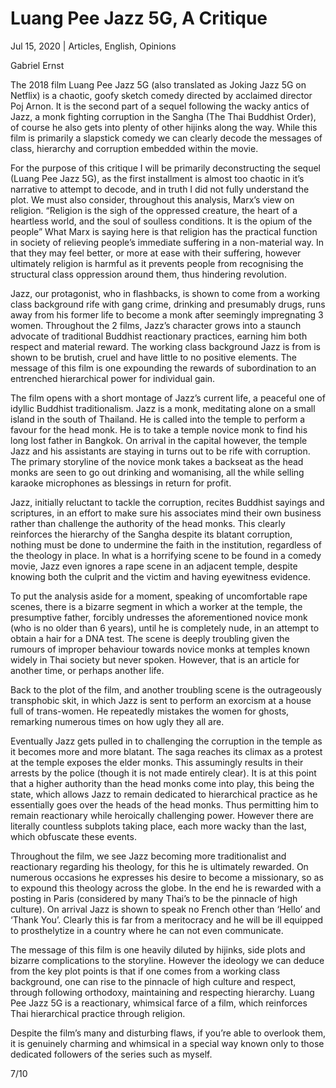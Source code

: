 # Luang Pee Jazz 5G, A Critique

Jul 15, 2020 | Articles, English, Opinions





Gabriel Ernst

The 2018 film Luang Pee Jazz 5G (also translated as Joking Jazz 5G on Netflix) is a chaotic, goofy sketch comedy directed by acclaimed director Poj Arnon. It is the second part of a sequel following the wacky antics of Jazz, a monk fighting corruption in the Sangha (The Thai Buddhist Order), of course he also gets into plenty of other hijinks along the way. While this film is primarily a slapstick comedy we can clearly decode the messages of class, hierarchy and corruption embedded within the movie. 



For the purpose of this critique I will be primarily deconstructing the sequel (Luang Pee Jazz 5G), as the first installment is almost too chaotic in it’s narrative to attempt to decode, and in truth I did not fully understand the plot. We must also consider, throughout this analysis, Marx’s view on religion. “Religion is the sigh of the oppressed creature, the heart of a heartless world, and the soul of soulless conditions. It is the opium of the people” What Marx is saying here is that religion has the practical function in society of relieving people’s immediate suffering in a non-material way. In that they may feel better, or more at ease with their suffering, however ultimately religion is harmful as it prevents people from recognising the structural class oppression around them, thus hindering revolution.

Jazz, our protagonist, who in flashbacks, is shown to come from a working class background rife with gang crime, drinking and presumably drugs, runs away from his former life to become a monk after seemingly impregnating 3 women. Throughout the 2 films, Jazz’s character grows into a staunch advocate of traditional Buddhist reactionary practices, earning him both respect and material reward. The working class background Jazz is from is shown to be brutish, cruel and have little to no positive elements. The message of this film is one expounding the rewards of subordination to an entrenched hierarchical power for individual gain.

The film opens with a short montage of Jazz’s current life, a peaceful one of idyllic Buddhist traditionalism. Jazz is a monk, meditating alone on a small island in the south of Thailand. He is called into the temple to perform a favour for the head monk. He is to take a temple novice monk to find his long lost father in Bangkok. On arrival in the capital however, the temple Jazz and his assistants are staying in turns out to be rife with corruption. The primary storyline of the novice monk takes a backseat as the head monks are seen to go out drinking and womanising, all the while selling karaoke microphones as blessings in return for profit. 



Jazz, initially reluctant to tackle the corruption, recites Buddhist sayings and scriptures, in an effort to make sure his associates mind their own business rather than challenge the authority of the head monks. This clearly reinforces the hierarchy of the Sangha despite its blatant corruption, nothing must be done to undermine the faith in the institution, regardless of the theology in place. In what is a horrifying scene to be found in a comedy movie, Jazz even ignores a rape scene in an adjacent temple, despite knowing both the culprit and the victim and having eyewitness evidence. 

To put the analysis aside for a moment, speaking of uncomfortable rape scenes, there is a bizarre segment in which a worker at the temple, the presumptive father, forcibly undresses the aforementioned novice monk (who is no older than 6 years), until he is completely nude, in an attempt to obtain a hair for a DNA test. The scene is deeply troubling given the rumours of improper behaviour towards novice monks at temples known widely in Thai society but never spoken. However, that is an article for another time, or perhaps another life.

Back to the plot of the film, and another troubling scene is the outrageously transphobic skit, in which Jazz is sent to perform an exorcism at a house full of trans-women. He repeatedly mistakes the women for ghosts, remarking numerous times on how ugly they all are. 

Eventually Jazz gets pulled in to challenging the corruption in the temple as it becomes more and more blatant. The saga reaches its climax as a protest at the temple exposes the elder monks. This assumingly results in their arrests by the police (though it is not made entirely clear). It is at this point that a higher authority than the head monks come into play, this being the state, which allows Jazz to remain dedicated to hierarchical practice as he essentially goes over the heads of the head monks. Thus permitting him to remain reactionary while heroically challenging power. However there are literally countless subplots taking place, each more wacky than the last, which obfuscate these events. 



Throughout the film, we see Jazz becoming more traditionalist and reactionary regarding his theology, for this he is ultimately rewarded. On numerous occasions he expresses his desire to become a missionary, so as to expound this theology across the globe. In the end he is rewarded with a posting in Paris (considered by many Thai’s to be the pinnacle of high culture). On arrival Jazz is shown to speak no French other than ‘Hello’ and ‘Thank You’. Clearly this is far from a meritocracy and he will be ill equipped to prosthelytize in a country where he can not even communicate. 

The message of this film is one heavily diluted by hijinks, side plots and bizarre complications to the storyline. However the ideology we can deduce from the key plot points is that if one comes from a working class background, one can rise to the pinnacle of high culture and respect, through following orthodoxy, maintaining and respecting hierarchy. Luang Pee Jazz 5G is a reactionary, whimsical farce of a film, which reinforces Thai hierarchical practice through religion. 

Despite the film’s many and disturbing flaws, if you’re able to overlook them, it is genuinely charming and whimsical in a special way known only to those dedicated followers of the series such as myself. 

7/10
